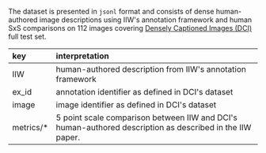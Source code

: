 The dataset is presented in `jsonl` format and consists of dense human-authored image descriptions using IIW's annotation framework and human SxS comparisons on 112 images covering [Densely Captioned Images (DCI)](https://github.com/facebookresearch/DCI) full test set.


| key       | interpretation | 
| :-------- | :------ |
| IIW   |   human-authored description from IIW's annotation framework  |
| ex_id   |   annotation identifier as defined in DCI's dataset  |
| image   |   image identifier as defined in DCI's dataset  |
| metrics/* | 5 point scale comparison between IIW and DCI's human-authored description as described in the IIW paper.|
